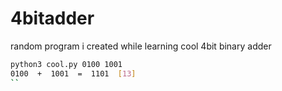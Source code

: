 # 4bitadder
random program i created while learning
cool 4bit binary adder
```sh
python3 cool.py 0100 1001
0100  +  1001  =  1101  [13]
``
